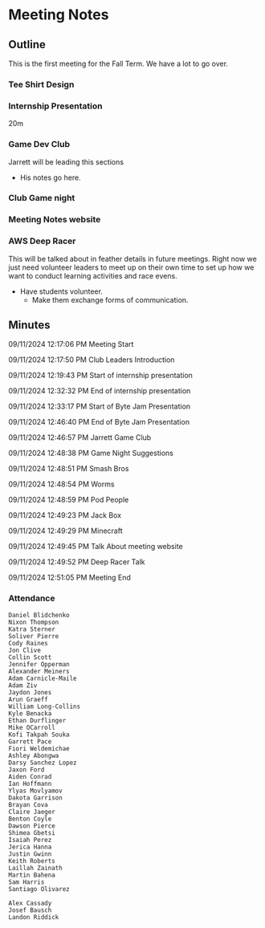# Meeting Notes

## Outline

This is the first meeting for the Fall Term. We have a lot to go over. 

### Tee Shirt Design

### Internship Presentation  

20m  

### Game Dev Club

Jarrett will be leading this sections

<!-- Get Jarrett to put that on this site -->

- His notes go here. 

### Club Game night

### Meeting Notes website

### AWS Deep Racer

This will be talked about in feather details in future meetings. Right now we just need volunteer leaders to meet up on their own time to set up how we want to conduct learning activities and race evens. 

- Have students volunteer.
    - Make them exchange forms of communication. 


## Minutes 
09/11/2024 12:17:06 PM  Meeting Start

09/11/2024 12:17:50 PM  Club Leaders Introduction

09/11/2024 12:19:43 PM  Start of internship presentation

09/11/2024 12:32:32 PM  End of internship presentation

09/11/2024 12:33:17 PM  Start of Byte Jam Presentation

09/11/2024 12:46:40 PM  End of Byte Jam Presentation

09/11/2024 12:46:57 PM  Jarrett Game Club

09/11/2024 12:48:38 PM  Game Night Suggestions

09/11/2024 12:48:51 PM  Smash Bros

09/11/2024 12:48:54 PM  Worms

09/11/2024 12:48:59 PM  Pod People

09/11/2024 12:49:23 PM  Jack Box

09/11/2024 12:49:29 PM  Minecraft

09/11/2024 12:49:45 PM  Talk About meeting website

09/11/2024 12:49:52 PM  Deep Racer Talk

09/11/2024 12:51:05 PM  Meeting End

### Attendance
    Daniel Blidchenko 
	Nixon Thompson
	Katra Sterner
	Soliver Pierre 
	Cody Raines 
	Jon Clive
	Collin Scott 
	Jennifer Opperman
	Alexander Meiners 
	Adam Carnicle-Maile
	Adam Ziv
	Jaydon Jones
	Arun Graeff
	William Long-Collins
	Kyle Benacka
	Ethan Durflinger
	Mike OCarroll
	Kofi Takpah Souka
	Garrett Pace
	Fiori Weldemichae
	Ashley Abongwa
	Darsy Sanchez Lopez
	Jaxon Ford 
	Aiden Conrad
	Ian Hoffmann
	Ylyas Movlyamov
 	Dakota Garrison
	Brayan Cova
	Claire Jaeger
	Benton Coyle
	Dawson Pierce
	Shimea Gbetsi 
	Isaiah Perez
	Jerica Hanna
	Justin Gwinn
	Keith Roberts
	Laillah Zainath 
	Martin Bahena
	Sam Harris
	Santiago Olivarez 
	
	Alex Cassady
	Josef Bausch
	Landon Riddick
